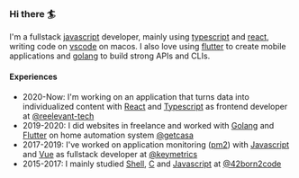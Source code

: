 ### Hi there 🏄

I'm a fullstack [javascript](https://developer.mozilla.org/en-US/docs/Web/JavaScript) developer, mainly using [typescript](https://github.com/Microsoft/TypeScript) and [react](https://github.com/facebook/react/), writing code on [vscode](https://github.com/microsoft/vscode) on macos. I also love using [flutter](https://github.com/flutter/flutter) to create mobile applications and [golang](https://github.com/golang/go) to build strong APIs and CLIs.

#### Experiences
- 2020-Now: I'm working on an application that turns data into individualized content with [React](https://github.com/facebook/react/) and [Typescript](https://github.com/Microsoft/TypeScript) as frontend developer at [@reelevant-tech](https://github.com/reelevant-tech)
- 2019-2020: I did websites in freelance and worked with [Golang](https://github.com/golang/go) and [Flutter](https://github.com/flutter/flutter) on home automation system [@getcasa](https://github.com/getcasa)
- 2017-2019: I've worked on application monitoring ([pm2](https://github.com/unitech/pm2)) with [Javascript](https://developer.mozilla.org/en-US/docs/Web/JavaScript) and [Vue](https://github.com/vuejs/vue) as fullstack developer at [@keymetrics](https://github.com/keymetrics)
- 2015-2017: I mainly studied [Shell](https://en.wikipedia.org/wiki/Shell_script), [C](https://en.wikipedia.org/wiki/C_(programming_language)) and [Javascript](https://developer.mozilla.org/en-US/docs/Web/JavaScript) at [@42born2code](https://github.com/42School)
